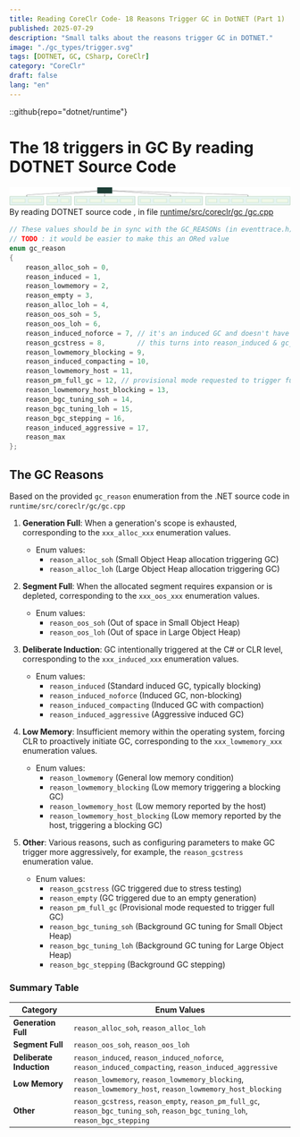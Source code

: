 ```yaml
---
title: Reading CoreClr Code- 18 Reasons Trigger GC in DotNET (Part 1)
published: 2025-07-29
description: "Small talks about the reasons trigger GC in DOTNET."
image: "./gc_types/trigger.svg"
tags: [DOTNET, GC, CSharp, CoreClr]
category: "CoreClr"
draft: false
lang: "en"
---
```


::github{repo="dotnet/runtime"}

# The 18 triggers in GC By reading DOTNET Source Code

![types](./gc_types/trigger.svg)
By reading DOTNET source code , in file [runtime/src/coreclr/gc
/gc.cpp](https://github.com/dotnet/runtime/blob/main/src/coreclr/gc/gc.cpp)

```cs
// These values should be in sync with the GC_REASONs (in eventtrace.h) used for ETW.
// TODO : it would be easier to make this an ORed value
enum gc_reason
{
    reason_alloc_soh = 0,
    reason_induced = 1,
    reason_lowmemory = 2,
    reason_empty = 3,
    reason_alloc_loh = 4,
    reason_oos_soh = 5,
    reason_oos_loh = 6,
    reason_induced_noforce = 7, // it's an induced GC and doesn't have to be blocking.
    reason_gcstress = 8,        // this turns into reason_induced & gc_mechanisms.stress_induced = true
    reason_lowmemory_blocking = 9,
    reason_induced_compacting = 10,
    reason_lowmemory_host = 11,
    reason_pm_full_gc = 12, // provisional mode requested to trigger full GC
    reason_lowmemory_host_blocking = 13,
    reason_bgc_tuning_soh = 14,
    reason_bgc_tuning_loh = 15,
    reason_bgc_stepping = 16,
    reason_induced_aggressive = 17,
    reason_max
};
```

## The GC Reasons

Based on the provided `gc_reason` enumeration from the .NET source code in `runtime/src/coreclr/gc/gc.cpp`

1. **Generation Full**: When a generation's scope is exhausted, corresponding to the `xxx_alloc_xxx` enumeration values.

   - Enum values:
     - `reason_alloc_soh` (Small Object Heap allocation triggering GC)
     - `reason_alloc_loh` (Large Object Heap allocation triggering GC)

2. **Segment Full**: When the allocated segment requires expansion or is depleted, corresponding to the `xxx_oos_xxx` enumeration values.

   - Enum values:
     - `reason_oos_soh` (Out of space in Small Object Heap)
     - `reason_oos_loh` (Out of space in Large Object Heap)

3. **Deliberate Induction**: GC intentionally triggered at the C# or CLR level, corresponding to the `xxx_induced_xxx` enumeration values.

   - Enum values:
     - `reason_induced` (Standard induced GC, typically blocking)
     - `reason_induced_noforce` (Induced GC, non-blocking)
     - `reason_induced_compacting` (Induced GC with compaction)
     - `reason_induced_aggressive` (Aggressive induced GC)

4. **Low Memory**: Insufficient memory within the operating system, forcing CLR to proactively initiate GC, corresponding to the `xxx_lowmemory_xxx` enumeration values.

   - Enum values:
     - `reason_lowmemory` (General low memory condition)
     - `reason_lowmemory_blocking` (Low memory triggering a blocking GC)
     - `reason_lowmemory_host` (Low memory reported by the host)
     - `reason_lowmemory_host_blocking` (Low memory reported by the host, triggering a blocking GC)

5. **Other**: Various reasons, such as configuring parameters to make GC trigger more aggressively, for example, the `reason_gcstress` enumeration value.
   - Enum values:
     - `reason_gcstress` (GC triggered due to stress testing)
     - `reason_empty` (GC triggered due to an empty generation)
     - `reason_pm_full_gc` (Provisional mode requested to trigger full GC)
     - `reason_bgc_tuning_soh` (Background GC tuning for Small Object Heap)
     - `reason_bgc_tuning_loh` (Background GC tuning for Large Object Heap)
     - `reason_bgc_stepping` (Background GC stepping)

### Summary Table

| Category                 | Enum Values                                                                                                                     |
| ------------------------ | ------------------------------------------------------------------------------------------------------------------------------- |
| **Generation Full**      | `reason_alloc_soh`, `reason_alloc_loh`                                                                                          |
| **Segment Full**         | `reason_oos_soh`, `reason_oos_loh`                                                                                              |
| **Deliberate Induction** | `reason_induced`, `reason_induced_noforce`, `reason_induced_compacting`, `reason_induced_aggressive`                            |
| **Low Memory**           | `reason_lowmemory`, `reason_lowmemory_blocking`, `reason_lowmemory_host`, `reason_lowmemory_host_blocking`                      |
| **Other**                | `reason_gcstress`, `reason_empty`, `reason_pm_full_gc`, `reason_bgc_tuning_soh`, `reason_bgc_tuning_loh`, `reason_bgc_stepping` |
